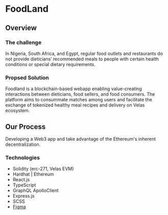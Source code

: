 # FoodLand

## Overview

### The challenge

In Nigeria, South Africa, and Egypt, regular food outlets and restaurants do not provide dieticians’ recommended meals to people with certain health conditions or special dietary requirements.

### Propsed Solution

Foodland is a blockchain-based webapp enabling value-creating interactions between dieticians, food sellers, and food consumers. The platform aims to consummate matches among users and facilitate the exchange of tokenized healthy meal recipes and delivery on Velas ecosystem.

## Our Process
Developing a Web3 app and take advantage of the Ethereum's inherent decentralization.

### Technologies
- Solidity (erc-271, Velas EVM)
- Hardhat | Ethereum
- React.js
- TypeScript
- GraphQL ApolloClient
- Express.js
- SCSS
- [Figma](https://www.figma.com/file/hhWDV8rWDh8uh1KOtHVY3k/Untitled) 





